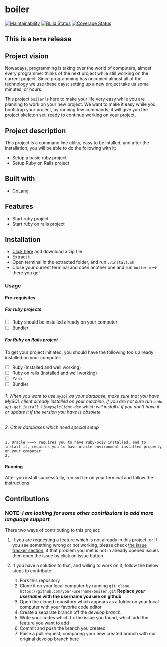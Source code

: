 # boiler
[![Maintainability](https://api.codeclimate.com/v1/badges/0ef5f6e9398a22c4b5ee/maintainability)](https://codeclimate.com/github/descholar-ceo/boiler/maintainability) [![Build Status](https://travis-ci.org/descholar-ceo/boiler.svg?branch=develop)](https://travis-ci.org/descholar-ceo/boiler)  [![Coverage Status](https://coveralls.io/repos/github/descholar-ceo/boiler/badge.svg?branch=develop)](https://coveralls.io/github/descholar-ceo/boiler?branch=develop)

## This is a `beta` release

## Project vision
Nowadays, programming is taking over the world of computers, almost every programmer thinks of the next project while still working on the current project. Since programming has occupied almost all of the technology we use these days; setting up a new project take us some minutes, or hours.

This project `boiler` is here to make your life very easy while you are planning to work on your new project. We want to make it easy while you bootstrap your project, by running few commands, it will give you the project skeleton set, ready to continue working on your project.

## Project description

This project is a command line utility, easy to be intalled, and after the installation, you will be able to do the following with it:
- Setup a basic ruby project
- Setup Ruby on Rails project

## Built with
- [GoLang](https://golang.org/)

## Features
- Start ruby project
- Start ruby on rails project

## Installation
- [Click here](https://github.com/descholar-ceo/boiler/releases/tag/v1.0.0-beta.3) and download a zip file
- Extract it
- Open terminal in the extracted folder, and run `./install.sh`
- Close your current terminal and open another one and run `boiler` ===> there you go!

### Usage
#### Pre-requisites
##### For ruby projects
- [ ] Ruby should be installed already on your computer
- [ ] Bundler

##### For Ruby on Rails project
To get your project initiated, you should have the following tools already installed on your computer:
- [ ] Ruby (Installed and well working)
- [ ] Ruby on rails (Installed and well working)
- [ ] Yarn
- [ ] Bundler

 ###### 1. When you want to use `mysql` as your database, make sure that you have MySQL client already installed on your machine, if you are not sure run `sudo apt-get install libmysqlclient-dev` which will install it if you don't have it or update it if the version you have is obsolete

 ###### 2. Other databases which need special setup
    1. Oracle ===> requires you to have ruby-oci8 installed, and to install it, requires you to have oracle environment installed properly on your computer
    2. 

#### Running
After you install successfully, run `boiler` on your terminal and follow the instructions

## Contributions
### NOTE: _I am looking for some other contributors to add more language support_

There two ways of contributing to this project:

1.  If you are requesting a feature which is not already in this project, or If you see something wrong or not working, please check [the issue tracker section](https://github.com/descholar-ceo/boiler/issues), if that problem you met is not in already opened issues then open the issue by click on issue button

2.  If you have a solution to that, and willing to work on it, follow the below steps to contribute:
    1.  Fork this repository
    2.  Clone it on your local computer by running `git clone https://github.com/your-username/boiler.git` __Replace *your username* with the username you use on github__
    5.  Open the cloned repository which appears as a folder on your local computer with your favorite code editor
    6.  Create a separate branch off the *develop branch*,
    7.  Write your codes which fix the issue you found, which add the feature you want to add
    8.  Commit and push the branch you created
    9.  Raise a pull request, comparing your new created branch with our original develop branch [here](https://github.com/descholar-ceo/boiler)
